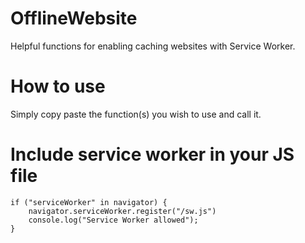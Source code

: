 # OfflineWebsite
Helpful functions for enabling caching websites with Service Worker. 

# How to use

Simply copy paste the function(s) you wish to use and call it.


# Include service worker in your JS file

```
if ("serviceWorker" in navigator) {
    navigator.serviceWorker.register("/sw.js")
    console.log("Service Worker allowed");
}
```
